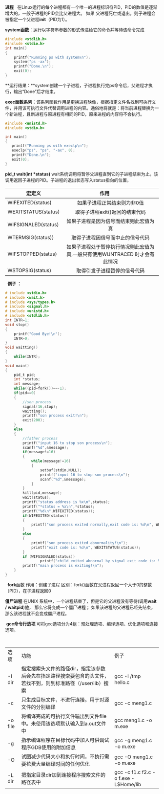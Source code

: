 **进程**
 
在Linux运行的每个进程都有一个唯一的进程标识符PID，PID的数值是逐渐增大的，一般子进程的PID会比父进程大。
如果 父进程死亡或退出，则子进程会被指定一个父进程**init**（PID为1）。

**system函数**：运行以字符串参数的形式传递给它的命令并等待该命令完成 

```c
#include <stdlib.h>
#include <stdio.h>
int main()
{
    printf("Running ps with system\n");
    system("ps -ax");
    printf("Done.\n");
    exit(0);
}
```
**运行结果：**system创建一个子进程，子进程执行完ps命令后，父进程才执行，输出“Done”后才结束。
 
 **exec函数系列**：该系列函数作用是更换进程映像，根据指定文件名找到可执行文件，并用该可执行文件代替调用进程的内容。通俗地将就是：将当前进程替换为一个新进程，且新进程与原进程有相同的PID，原来进程的内容将不会执行。
 ```c
#include <unistd.h>
#include <stdio.h>

int main()
{
    printf("Running ps with execlp\n");
    execlp("ps", "ps", "-ax", 0);
    printf("Done.\n");
    exit(0);
}
 ```
 
 <b>pid_t wait(int *status)</b>
 wait系统调用将暂停父进程直到它的子进程结束为止。该调用返回子进程的PID。子进程的退出状态写入status指向的位置。

| 宏定义  | 作用          |
| ------------- |:-------------:|
|WIFEXITED(status)| 如果子进程正常结束则为非0值|
|WEXITSTATUS(status)|取得子进程exit()返回的结束代码|
|WIFSIGNALED(status)|如果子进程是因为信号而结束则此宏值为真|
|WTERMSIG(status))|取得子进程因信号而中止的信号代码|
|WIFSTOPPED(status)|如果子进程处于暂停执行情况则此宏值为真,一般只有使用WUNTRACED 时才会有此情况|
|WSTOPSIG(status)|取得引发子进程暂停的信号代码|
 
**例子 ：**
```c
# include <stdio.h>
# include <wait.h>
# include <sys/types.h>
# include <signal.h>
# include <unistd.h>
# include <stdlib.h>
int INTR=1;
void stop()
{
	printf("Good Bye!\n");
	INTR=0;
}
void waitting()
{
	while(INTR);
}
void main()
{
	pid_t pid;
	int *status;
	int message;
	while((pid=fork())==-1);
	if(pid==0)
	{
		//son process 
		signal(16,stop);
		waitting();
		printf("son process exit!\n");
		exit(200);
	}
	else
	{
		//father process
		printf("input 16 to stop son process\n");
		scanf("%d",&message);
		if(message!=16)
		{
			while(message!=16)
			{
				setbuf(stdin,NULL);
				printf("input 16 to stop son process\n");
				scanf("%d",&message);
			}
		}
		kill(pid,message);
		wait(status);
		printf("status address is %x\n",status);
		printf("*status = %x\n",*status);
		printf("%d\n",WIFEXITED(status));
		if(WIFEXITED(status))
		{
			printf("son process exited normally,exit code is: %d\n", WEXITSTATUS(status));
		}
		else
		{
			printf("son process exited abnormality!\n");
			printf("exit code is: %d\n", WEXITSTATUS(status));
		}
		if (WIFSIGNALED(status))
        		printf("child exited abnormal by signal exit code is: %d\n", WTERMSIG(status));
		printf("main process is exiting!\n");
	}
}

```
 
**fork**函数
 作用：创建子进程
 区别：fork()函数在父进程返回一个大于0的整数（PID），在子进程返回0
 
 
**僵尸进程**
在UNIX 系统中，一个进程结束了，但是它的父进程没有等待(调用**wait / waitpid**)他， 那么它将变成一个僵尸进程；
如果该进程的父进程已经先结束，那么该进程就不会变成僵尸进程。



 **gcc命令行选项**
 可将gcc选项分为4组：预处理选项、编译选项、优化选项和连接选项。
 <table>
  <tr>
   <td>选项</td>
   <td>功能</td>
   <td>例子</td>
  </tr>
  <tr>
   <td>-I dir</td>
   <td>指定搜索头文件的路径dir，指定该参数后会先在指定路径搜索要包含的头文件，
       若找不到，则到标准路径（/user/lib）搜索
    </td>
   <td>gcc -I /tmp hello.c</td>
  </tr>
  <tr>
   <td>-c</td>
   <td>只生成目标文件，不进行连接。用于对源文件的分别编译</td>
   <td>gcc -c meng1.c</td>
  </tr>
  <tr>
   <td>-o file</td>
   <td>将编译完成的可执行文件输出到文件file中。未使用该选项默认输入到a.out文件中</td>
   <td>gcc meng1.c -o m.exe</td>
  </tr>
  <tr>
   <td>-g</td>
   <td>指示编译程序在目标代码中加入可供调试程序GDB使用的附加信息</td>
   <td>gcc -g meng1.c -o m.exe</td>
  </tr>
   <tr>
   <td>-O</td>
   <td>试图减少代码大小和执行时间，不执行需要花费大量编译时间的任何优化</td>
   <td>gcc -O meng1.c -o m.exe</td>
  </tr>
  <tr>
   <td>-L dir</td>
   <td>把指定目录dir加到连接程序搜索文件的路径表中</td>
   <td>gcc -c f1.c f2.c -o f.exe -L$Home/lib</td>
  </tr>
 </table>
 
